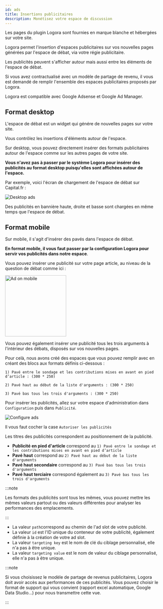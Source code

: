 ```yaml
---
id: ads
title: Insertions publicitaires
description: Monétisez votre espace de discussion
---
```


Les pages du plugin Logora sont fournies en marque blanche et hébergées sur votre site.

Logora permet l'insertion d'espaces publicitaires sur vos nouvelles pages générées par l'espace de débat, via votre régie publicitaire. 

Les publicités peuvent s'afficher autour mais aussi entre les éléments de l'espace de débat. 

Si vous avez contractualisé avec un modèle de partage de revenu, il vous est demandé de remplir l'ensemble des espaces publicitaires proposés par Logora.

Logora est compatible avec Google Adsense et Google Ad Manager.

## Format desktop

L'espace de débat est un widget qui génére de nouvelles pages sur votre site. 

Vous contrôlez les insertions d'éléments autour de l'espace. 

Sur desktop, vous pouvez directement insérer des formats publicitaires autour de l'espace comme sur les autres pages de votre site. 

**Vous n'avez pas à passer par le système Logora pour insérer des publicités au format desktop puisqu'elles sont affichées autour de l'espace.**

Par exemple, voici l'écran de chargement de l'espace de débat sur Capital.fr :

![Desktop ads](/img/desktop_ads.png)

Des publicités en bannière haute, droite et basse sont chargées en même temps que l'espace de débat. 

## Format mobile

Sur mobile, il s'agit d'insérer des pavés dans l'espace de débat. 

**En format mobile, il vous faut passer par la configuration Logora pour servir vos publicités dans notre espace**.

Vous pouvez insérer une publicité sur votre page article, au niveau de la question de débat comme ici : 

<img src="/img/article_ad.png" alt="Ad on mobile" width="200"/>

Vous pouvez également insérer une publicité tous les trois arguments à l'intérieur des débats, disposés sur vos nouvelles pages. 

Pour celà, nous avons créé des espaces que vous pouvez remplir avec en créant des blocs aux formats définis ci-dessous : 

`1) Pavé entre le sondage et les contributions mises en avant en pied d’article : (300 * 250)`

`2) Pavé haut au début de la liste d'arguments : (300 * 250)`                        

`3) Pavé bas tous les trois d'arguments : (300 * 250)`

Pour insérer les publicités, allez sur votre espace d'administration dans `Configuration` puis dans `Publicité`.

![Configure ads](/img/configure_ads.png)

Il vous faut cocher la case `Autoriser les publicités`

Les titres des publicités correspondent au positionnement de la publicité. 

- **Publicité en pied d'article** correspond au `1) Pavé entre le sondage et les contributions mises en avant en pied d’article`
- **Pavé haut** correspond au `2) Pavé haut au début de la liste d'arguments`
- **Pavé haut secondaire** correspond au `3) Pavé bas tous les trois d'arguments`
- **Pavé haut terciaire** correspond également au `3) Pavé bas tous les trois d'arguments`

:::note 

Les formats des publicités sont tous les mêmes, vous pouvez mettre les mêmes valeurs partout ou des valeurs différentes pour analyser les performances des emplacements. 

:::

- La valeur `path`correspond au chemin de l'ad slot de votre publicité.
- La valeur `id` est l'ID unique du conteneur de votre publicité, également définie à la création de votre ad slot.
- La valeur `targeting key` est le nom de clé du ciblage personnalisé, elle n'a pas à être unique.
- La valeur `targeting value` est le nom de valeur du ciblage personnalisé, elle n'a pas à être unique.

:::note 

Si vous choisissez le modèle de partage de revenus publicitaires, Logora doit avoir accès aux performances de ces publicités. 
Vous pouvez choisir le format de support qui vous convient (rapport excel automatique, Google Data Studio...) pour nous transmettre cette vue. 

:::
